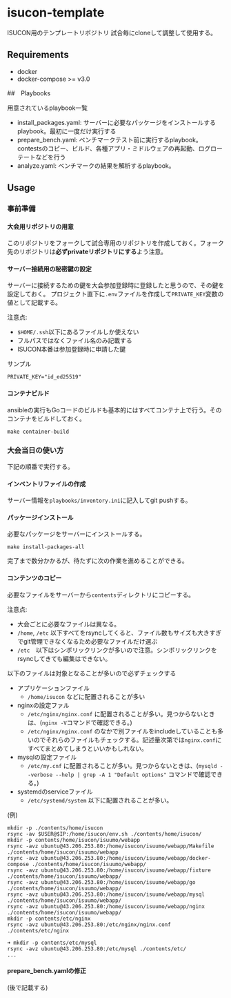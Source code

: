 # isucon-template

ISUCON用のテンプレートリポジトリ
試合毎にcloneして調整して使用する。

## Requirements

- docker
- docker-compose >= v3.0

##　Playbooks

用意されているplaybook一覧

- install_packages.yaml: サーバーに必要なパッケージをインストールするplaybook。最初に一度だけ実行する
- prepare_bench.yaml: ベンチマークテスト前に実行するplaybook。contestsのコピー、ビルド、各種アプリ・ミドルウェアの再起動、ログローテートなどを行う
- analyze.yaml: ベンチマークの結果を解析するplaybook。

## Usage

### 事前準備

#### 大会用リポジトリの用意

このリポジトリをフォークして試合専用のリポジトリを作成しておく。フォーク先のリポジトリは**必ずprivateリポジトリにする**よう注意。

#### サーバー接続用の秘密鍵の設定

サーバーに接続するための鍵を大会参加登録時に登録したと思うので、その鍵を設定しておく。
プロジェクト直下に`.env`ファイルを作成して`PRIVATE_KEY`変数の値として記載する。

注意点:
- `$HOME/.ssh`以下にあるファイルしか使えない
- フルパスではなくファイル名のみ記載する
- ISUCON本番は参加登録時に申請した鍵

サンプル

```
PRIVATE_KEY="id_ed25519"
```

#### コンテナビルド

ansibleの実行もGoコードのビルドも基本的にはすべてコンテナ上で行う。そのコンテナをビルドしておく。

```
make container-build
```

### 大会当日の使い方

下記の順番で実行する。

#### インベントリファイルの作成

サーバー情報を`playbooks/inventory.ini`に記入してgit pushする。

#### パッケージインストール

必要なパッケージをサーバーにインストールする。

```
make install-packages-all
```

完了まで数分かかるが、待たずに次の作業を進めることができる。

#### コンテンツのコピー

必要なファイルをサーバーから`contents`ディレクトリにコピーする。

注意点:

- 大会ごとに必要なファイルは異なる。
- `/home`, `/etc` 以下すべてをrsyncしてくると、ファイル数もサイズも大きすぎでgit管理できなくなるため必要なファイルだけ選ぶ
- `/etc`　以下はシンボリックリンクが多いので注意。シンボリックリンクをrsyncしてきても編集はできない。

以下のファイルは対象となることが多いので必ずチェックする

- アプリケーションファイル
  - `/home/isucon` などに配置されることが多い
- nginxの設定ファル
  - `/etc/nginx/nginx.conf` に配置されることが多い。見つからないときは、(`nginx -V`コマンドで確認できる。)
  - `/etc/nginx/nginx.conf` のなかで別ファイルをincludeしていることも多いのでそれらのファイルもチェックする。記述量次第では`nginx.conf`にすべてまとめてしまうといいかもしれない。
- mysqlの設定ファイル
  - `/etc/my.cnf` に配置されることが多い。見つからないときは、(`mysqld --verbose --help | grep -A 1 "Default options"` コマンドで確認できる。)
- systemdのserviceファイル
  - `/etc/systemd/system` 以下に配置されることが多い。

(例)
```
mkdir -p ./contents/home/isucon
rsync -av $USER@$IP:/home/isucon/env.sh ./contents/home/isucon/
mkdir -p contents/home/isucon/isuumo/webapp
rsync -avz ubuntu@43.206.253.80:/home/isucon/isuumo/webapp/Makefile ./contents/home/isucon/isuumo/webapp
rsync -avz ubuntu@43.206.253.80:/home/isucon/isuumo/webapp/docker-compose ./contents/home/isucon/isuumo/webapp/
rsync -avz ubuntu@43.206.253.80:/home/isucon/isuumo/webapp/fixture ./contents/home/isucon/isuumo/webapp/
rsync -avz ubuntu@43.206.253.80:/home/isucon/isuumo/webapp/go ./contents/home/isucon/isuumo/webapp/
rsync -avz ubuntu@43.206.253.80:/home/isucon/isuumo/webapp/mysql ./contents/home/isucon/isuumo/webapp/
rsync -avz ubuntu@43.206.253.80:/home/isucon/isuumo/webapp/nginx ./contents/home/isucon/isuumo/webapp/
mkdir -p contents/etc/nginx
rsync -avz ubuntu@43.206.253.80:/etc/nginx/nginx.conf ./contents/etc/nginx

➜ mkdir -p contents/etc/mysql
rsync -avz ubuntu@43.206.253.80:/etc/mysql ./contents/etc/
...
```

#### prepare_bench.yamlの修正

(後で記載する)

